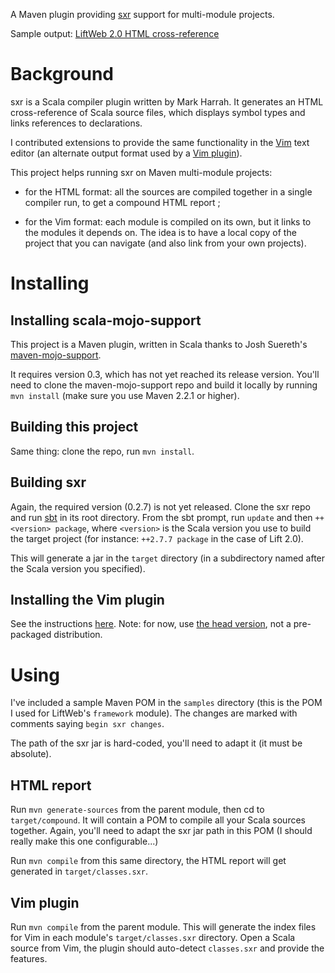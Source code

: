 A Maven plugin providing [sxr](http://github.com/harrah/browse) support for multi-module projects.

Sample output: [LiftWeb 2.0 HTML cross-reference](http://olim7t.github.com/liftweb-2.0-release-sxr/)

# Background

sxr is a Scala compiler plugin written by Mark Harrah. It generates an HTML cross-reference of Scala source files, which displays symbol types and links references to declarations.

I contributed extensions to provide the same functionality in the [Vim](http://www.vim.org/) text editor (an alternate output format used by a [Vim plugin](http://github.com/olim7t/scala_sxr_vim)).

This project helps running sxr on Maven multi-module projects:

* for the HTML format: all the sources are compiled together in a single compiler run, to get a compound HTML report ;

* for the Vim format: each module is compiled on its own, but it links to the modules it depends on. The idea is to have a local copy of the project that you can navigate (and also link from your own projects).

# Installing

## Installing scala-mojo-support

This project is a Maven plugin, written in Scala thanks to Josh Suereth's [maven-mojo-support](http://github.com/jsuereth/scala-mojo-support). 

It requires version 0.3, which has not yet reached its release version. You'll need to clone the maven-mojo-support repo and build it locally by running `mvn install` (make sure you use Maven 2.2.1 or higher).

## Building this project

Same thing: clone the repo, run `mvn install`.

## Building sxr

Again, the required version (0.2.7) is not yet released. Clone the sxr repo and run [sbt](http://code.google.com/p/simple-build-tool/) in its root directory. From the sbt prompt, run `update` and then `++<version> package`, where `<version>` is the Scala version you use to build the target project (for instance: `++2.7.7 package` in the case of Lift 2.0).

This will generate a jar in the `target` directory (in a subdirectory named after the Scala version you specified).

## Installing the Vim plugin

See the instructions [here](http://github.com/olim7t/scala_sxr_vim/blob/master/INSTALL.markdown). Note: for now, use [the head version](http://github.com/olim7t/scala_sxr_vim/blob/master/vim/ftplugin/scala_sxr.vim), not a pre-packaged distribution.

# Using

I've included a sample Maven POM in the `samples` directory (this is the POM I used for LiftWeb's `framework` module). The changes are marked with comments saying `begin sxr changes`. 

The path of the sxr jar is hard-coded, you'll need to adapt it (it must be absolute).

## HTML report

Run `mvn generate-sources` from the parent module, then cd to `target/compound`. It will contain a POM to compile all your Scala sources together. Again, you'll need to adapt the sxr jar path in this POM (I should really make this one configurable...)

Run `mvn compile` from this same directory, the HTML report will get generated in `target/classes.sxr`.

## Vim plugin

Run `mvn compile` from the parent module. This will generate the index files for Vim in each module's `target/classes.sxr` directory. Open a Scala source from Vim, the plugin should auto-detect `classes.sxr` and provide the features.

